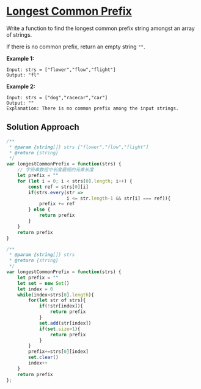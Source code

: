 # [Longest Common Prefix](https://leetcode.cn/problems/longest-common-prefix/)

Write a function to find the longest common prefix string amongst an array of strings.

If there is no common prefix, return an empty string `""`.

 

**Example 1:**

```
Input: strs = ["flower","flow","flight"]
Output: "fl"
```

**Example 2:**

```
Input: strs = ["dog","racecar","car"]
Output: ""
Explanation: There is no common prefix among the input strings.
```

## Solution Approach

 ```js
 /**
  * @param {string[]} strs ["flower","flow","flight"]
  * @return {string}
  */
 var longestCommonPrefix = function(strs) {
     // 字符串数组中长度最短的元素长度
     let prefix = ""
     for (let i = 0; i < strs[0].length; i++) {
         const ref = strs[0][i]
         if(strs.every(str => 
                       i <= str.length-1 && str[i] === ref)){
             prefix += ref
         } else {
             return prefix
         }
     }
     return prefix
 }
 ```

```js
/**
 * @param {string[]} strs
 * @return {string}
 */
var longestCommonPrefix = function(strs) {
    let prefix = ""
    let set = new Set()
    let index = 0
    while(index<strs[0].length){
        for(let str of strs){
            if(!str[index]){
                return prefix
            }
            set.add(str[index])
            if(set.size>1){
                return prefix
            }
        }
        prefix+=strs[0][index]
        set.clear()
        index++
    }
    return prefix
};
```

